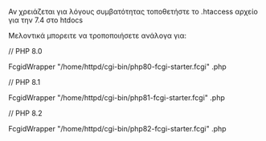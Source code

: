 Αν χρειάζεται για λόγους συμβατότητας τοποθετήστε το .htaccess αρχείο για την 7.4 στο htdocs

Μελοντικά μπορειτε να τροποποιήσετε ανάλογα για:

// PHP 8.0

FcgidWrapper "/home/httpd/cgi-bin/php80-fcgi-starter.fcgi" .php

// PHP 8.1

FcgidWrapper "/home/httpd/cgi-bin/php81-fcgi-starter.fcgi" .php

// PHP 8.2

FcgidWrapper "/home/httpd/cgi-bin/php82-fcgi-starter.fcgi" .php
